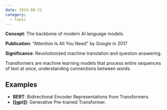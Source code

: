 ```yaml
---
date: 2024-08-21
category:
  - topic
---
```

**Concept**: The backbone of modern AI language models. 

**Publication**: "Attention Is All You Need" by Google in 2017 

**Significance**: Revolutionized machine translation and question answering.

Transformers are machine learning models that process entire sequences of text at once, understanding connections between words. 
## Examples 
- **BERT**: Bidirectional Encoder Representations from Transformers. 
- **[[gpt]]**: Generative Pre-trained Transformer.